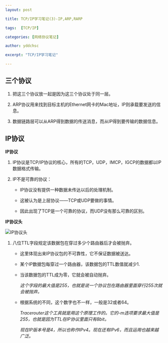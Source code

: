 ```yaml
---  
layout: post  

title: TCP/IP学习笔记(3)-IP,ARP,RARP

tags:  [TCP/IP]  

categories: [网络协议笔记]  

author: yddchsc  

excerpt: "TCP/IP学习笔记"  

---  
```


三个协议
---

1. 把这三个协议放一起是因为这三个协议处于同一层。

2. ARP协议用来找到目标主机的Ethernet网卡的Mac地址，IP则承载要发送的信息。

3. 数据链路层可以从ARP得到数据的传送消息，而从IP得到要传输的数据信息。

IP协议
---

**IP协议**

1. IP协议是TCP/IP协议的核心，所有的TCP，UDP，IMCP，IGCP的数据都以IP数据格式传输。

2. IP不是可靠的协议：

    + IP协议没有提供一种数据未传达以后的处理机制。

    + 这被认为是上层协议——TCP或UDP要做的事情。

    + 因此出现了TCP是一个可靠的协议，而UDP没有那么可靠的区别。 

**IP协议头**

![IP协议头](http://7xrx86.com1.z0.glb.clouddn.com/%E5%88%86%E5%B1%82.png)

1. 八位TTL字段规定该数据包在穿过多少个路由器后才会被抛弃。

    + 这里体现出来IP协议包的不可靠性，它不保证数据被送达。

    + 某个IP数据包每穿过一个路由器，该数据包的TTL数值就减少1.

    + 当该数据包的TTL成为零，它就会被自动抛弃。

        *这个字段的最大值是255，也就是说一个协议包在路由器里面穿行255次就会被抛弃。*

    + 根据系统的不同，这个数字也不一样，一般是32或者64。

        *Tracerouter这个工具就是用这个原理工作的。它的-m选项要求最大值是255，也就是因为TTL在IP协议里面只有8bit。*

        *现在IP版本号是4，所以也称作IPv4。现在还有IPv6，而且运用也越来越广泛。* 

 